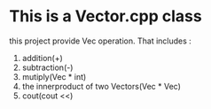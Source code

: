 <h1 class="text-center"> 
This is a Vector.cpp class
</h1>

this project provide Vec operation.
That includes :
1. addition(+)
2. subtraction(-) 
3. mutiply(Vec * int)
4. the innerproduct of two Vectors(Vec * Vec)
5. cout(cout <<)

